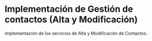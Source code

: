 # Implementación de Gestión de contactos (Alta y Modificación)

Implementación de los servicios de Alta y Modificación de Contactos.
